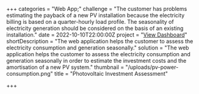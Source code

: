 +++
categories = "Web App;"
challenge = "The customer has problems estimating the payback of a new PV installation because the electricity billing is based on a quarter-hourly load profile. The seasonality of electricity generation should be considered on the basis of an existing installation."
date = 2022-10-10T22:00:00Z
project = "[View Dashboard](https://williamtruong.shinyapps.io/power_consumption_pv_app/)"
shortDescription = "The web application helps the customer to assess the electricity consumption and generation seasonally."
solution = "The web application helps the customer to assess the electricity consumption and generation seasonally in order to estimate the investment costs and the amortisation of a new PV system."
thumbnail = "/uploads/pv-power-consumption.png"
title = "Photovoltaic Investment Assessment"

+++
